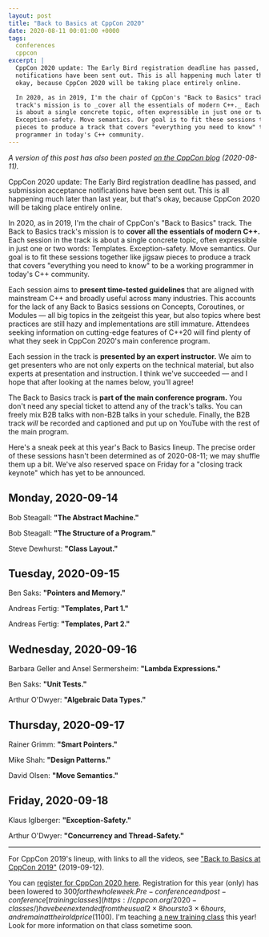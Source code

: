 ```yaml
---
layout: post
title: "Back to Basics at CppCon 2020"
date: 2020-08-11 00:01:00 +0000
tags:
  conferences
  cppcon
excerpt: |
  CppCon 2020 update: The Early Bird registration deadline has passed, and submission acceptance
  notifications have been sent out. This is all happening much later than last year, but that's
  okay, because CppCon 2020 will be taking place entirely online.

  In 2020, as in 2019, I'm the chair of CppCon's "Back to Basics" track. The Back to Basics
  track's mission is to _cover all the essentials of modern C++._ Each session in the track
  is about a single concrete topic, often expressible in just one or two words: Templates.
  Exception-safety. Move semantics. Our goal is to fit these sessions together like jigsaw
  pieces to produce a track that covers "everything you need to know" to be a working
  programmer in today's C++ community.
---
```


_A version of this post has also been posted [on the CppCon blog](https://cppcon.org/b2b2020/) (2020-08-11)._

CppCon 2020 update: The Early Bird registration deadline has passed, and submission acceptance
notifications have been sent out. This is all happening much later than last year, but that's
okay, because CppCon 2020 will be taking place entirely online.

In 2020, as in 2019, I'm the chair of CppCon's "Back to Basics" track. The Back to Basics
track's mission is to <b>cover all the essentials of modern C++.</b> Each session in the track
is about a single concrete topic, often expressible in just one or two words: Templates.
Exception-safety. Move semantics. Our goal is to fit these sessions together like jigsaw
pieces to produce a track that covers "everything you need to know" to be a working
programmer in today's C++ community.

Each session aims to <b>present time-tested guidelines</b> that are aligned with mainstream C++
and broadly useful across many industries. This accounts for the lack of any Back to Basics
sessions on Concepts, Coroutines, or Modules — all big topics in the zeitgeist this year,
but also topics where best practices are still hazy and implementations are
still immature. Attendees seeking information on cutting-edge features of C++20 will find
plenty of what they seek in CppCon 2020's main conference program.

Each session in the track is <b>presented by an expert instructor.</b> We aim to get presenters
who are not only experts on the technical material, but also experts at presentation and
instruction. I think we've succeeded — and I hope that after looking at the names below,
you'll agree!

The Back to Basics track is <b>part of the main conference program.</b> You don't need any special ticket
to attend any of the track's talks. You can freely mix B2B talks with non-B2B talks in your schedule.
Finally, the B2B track _will_ be recorded and captioned and put up on YouTube with the rest of
the main program.

Here's a sneak peek at this year's Back to Basics lineup. The precise order of
these sessions hasn't been determined as of 2020-08-11; we may shuffle them up
a bit. We've also reserved space on Friday for a "closing track keynote" which
has yet to be announced.


## Monday, 2020-09-14

Bob Steagall: <b>"The Abstract Machine."</b>

Bob Steagall: <b>"The Structure of a Program."</b>

Steve Dewhurst: <b>"Class Layout."</b>

## Tuesday, 2020-09-15

Ben Saks: <b>"Pointers and Memory."</b>

Andreas Fertig: <b>"Templates, Part 1."</b>

Andreas Fertig: <b>"Templates, Part 2."</b>

## Wednesday, 2020-09-16

Barbara Geller and Ansel Sermersheim: <b>"Lambda Expressions."</b>

Ben Saks: <b>"Unit Tests."</b>

Arthur O'Dwyer: <b>"Algebraic Data Types."</b>

## Thursday, 2020-09-17

Rainer Grimm: <b>"Smart Pointers."</b>

Mike Shah: <b>"Design Patterns."</b>

David Olsen: <b>"Move Semantics."</b>

## Friday, 2020-09-18

Klaus Iglberger: <b>"Exception-Safety."</b>

Arthur O'Dwyer: <b>"Concurrency and Thread-Safety."</b>

----

For CppCon 2019's lineup, with links to all the videos, see
["Back to Basics at CppCon 2019"](/blog/2019/09/12/cppcon-2019-b2b-track)
(2019-09-12).

You can [register for CppCon 2020 here](https://cppcon.org/registration/). Registration for
this year (only) has been lowered to $300 for the whole week. Pre-conference and post-conference
[training classes](https://cppcon.org/2020-classes/) have been extended from the usual 2×8 hours
to 3×6 hours, and remain at their old price ($1100).
I'm teaching [a new training class](https://cppcon.org/class-2020-classic-stl/) this year!
Look for more information on that class sometime soon.
